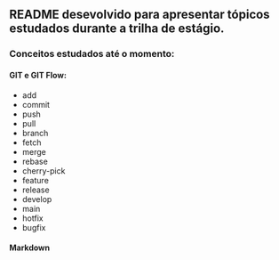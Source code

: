 ﻿## README desevolvido para apresentar tópicos estudados durante a trilha de estágio.
 
 ### Conceitos estudados até o momento:
 
 #### GIT e GIT Flow:
  * add
  * commit
  * push
  * pull
  * branch
  * fetch
  * merge
  * rebase
  * cherry-pick
  * feature
  * release
  * develop
  * main
  * hotfix
  * bugfix
  
 #### Markdown
